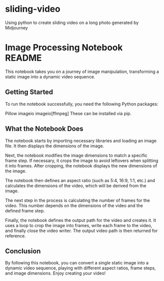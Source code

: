# sliding-video
Using python to create sliding video on a long photo generated by Midjourney


# Image Processing Notebook README
This notebook takes you on a journey of image manipulation, transforming a static image into a dynamic video sequence.

## Getting Started
To run the notebook successfully, you need the following Python packages:

Pillow
imageio
imageio[ffmpeg]
These can be installed via pip.

## What the Notebook Does
The notebook starts by importing necessary libraries and loading an image file. It then displays the dimensions of the image.

Next, the notebook modifies the image dimensions to match a specific frame step. If necessary, it crops the image to avoid leftovers when splitting it into frames. After cropping, the notebook displays the new dimensions of the image.

The notebook then defines an aspect ratio (such as 5:4, 16:9, 1:1, etc.) and calculates the dimensions of the video, which will be derived from the image.

The next step in the process is calculating the number of frames for the video. This number depends on the dimensions of the video and the defined frame step.

Finally, the notebook defines the output path for the video and creates it. It uses a loop to crop the image into frames, write each frame to the video, and finally close the video writer. The output video path is then returned for reference.

## Conclusion
By following this notebook, you can convert a single static image into a dynamic video sequence, playing with different aspect ratios, frame steps, and image dimensions. Enjoy creating your video!
